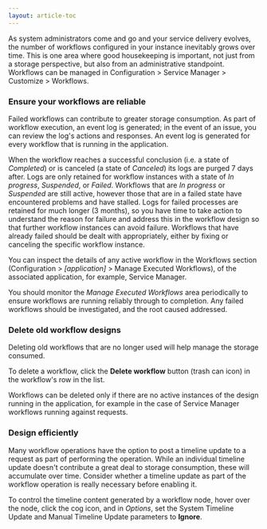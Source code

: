 ```yaml
---
layout: article-toc
---
```


As system administrators come and go and your service delivery evolves, the number of workflows configured in your instance inevitably grows over time. This is one area where good housekeeping is important, not just from a storage perspective, but also from an administrative standpoint. Workflows can be managed in Configuration > Service Manager > Customize > Workflows.

### Ensure your workflows are reliable
Failed workflows can contribute to greater storage consumption. As part of workflow execution, an event log is generated; in the event of an issue, you can review the log's actions and responses. An event log is generated for every workflow that is running in the application.

When the workflow reaches a successful conclusion (i.e. a state of *Completed*) or is canceled (a state of *Canceled*) its logs are purged 7 days after. Logs are only retained for workflow instances with a state of *In progress*, *Suspended*, or *Failed*. Workflows that are *In progress* or *Suspended* are still active, however those that are in a failed state have encountered problems and have stalled. Logs for failed processes are retained for much longer (3 months), so you have time to take action to understand the reason for failure and address this in the workflow design so that further workflow instances can avoid failure. Workflows that have already failed should be dealt with appropriately, either by fixing or canceling the specific workflow instance.

You can inspect the details of any active workflow in the Workflows section (Configuration > *[application]* > Manage Executed Workflows), of the associated application, for example, Service Manager.

You should monitor the *Manage Executed Workflows* area periodically to ensure workflows are running reliably through to completion. Any failed workflows should be investigated, and the root caused addressed.

### Delete old workflow designs
Deleting old workflows that are no longer used will help manage the storage consumed.

To delete a workflow, click the **Delete workflow** button (trash can icon) in the workflow's row in the list.

Workflows can be deleted only if there are no active instances of the design running in the application, for example in the case of Service Manager workflows running against requests.

### Design efficiently
Many workflow operations have the option to post a timeline update to a request as part of performing the operation. While an individual timeline update doesn't contribute a great deal to storage consumption, these will accumulate over time. Consider whether a timeline update as part of the workflow operation is really necessary before enabling it.

To control the timeline content generated by a workflow node, hover over the node, click the cog icon, and in *Options*, set the System Timeline Update and Manual Timeline Update parameters to **Ignore**.

<!-- esp-config/storage/workflows>